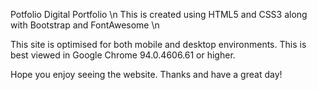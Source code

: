 Potfolio
Digital Portfolio \n
This is created using HTML5 and CSS3 along with Bootstrap and FontAwesome \n

This site is optimised for both mobile and desktop environments.
This is best viewed in Google Chrome 94.0.4606.61 or higher.

Hope you enjoy seeing the website.
Thanks and have a great day!
